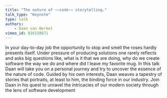 ```yaml
---
title: "The nature of ~~code~~ storytelling."
talk_type: "Keynote"
type: talk
authors:
    - Daan van Berkel
vimeo_id: 816158671
---
```

In your day-to-day job the opportunity to stop and smell the roses hardly presents itself. Under pressure of producing solutions one rarely reflects and asks big questions like, what is it that we are doing, why do we create software the way we do and where did I leave my favorite mug. In this talk Daan will take you on a personal journey and try to uncover the essence of the nature of code. Guided by his own interests, Daan weaves a tapestry of stories that portraits, at least to him, the binding force in our industry. Join Daan in his quest to unravel the intricacies of our modern society through the lens of software development
